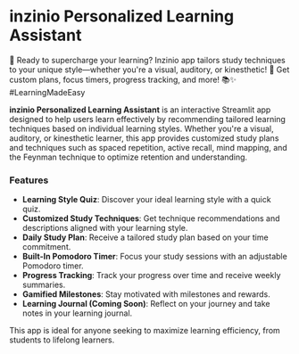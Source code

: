 # inzinio Personalized Learning Assistant
🚀 Ready to supercharge your learning? Inzinio app tailors study techniques to your unique style—whether you're a visual, auditory, or kinesthetic! 🎯 Get custom plans, focus timers, progress tracking, and more! 📚✨ #LearningMadeEasy

**inzinio Personalized Learning Assistant** is an interactive Streamlit app designed to help users learn effectively by recommending tailored learning techniques based on individual learning styles. Whether you're a visual, auditory, or kinesthetic learner, this app provides customized study plans and techniques such as spaced repetition, active recall, mind mapping, and the Feynman technique to optimize retention and understanding.

### Features
- **Learning Style Quiz**: Discover your ideal learning style with a quick quiz.
- **Customized Study Techniques**: Get technique recommendations and descriptions aligned with your learning style.
- **Daily Study Plan**: Receive a tailored study plan based on your time commitment.
- **Built-In Pomodoro Timer**: Focus your study sessions with an adjustable Pomodoro timer.
- **Progress Tracking**: Track your progress over time and receive weekly summaries.
- **Gamified Milestones**: Stay motivated with milestones and rewards.
- **Learning Journal (Coming Soon)**: Reflect on your journey and take notes in your learning journal.

This app is ideal for anyone seeking to maximize learning efficiency, from students to lifelong learners.